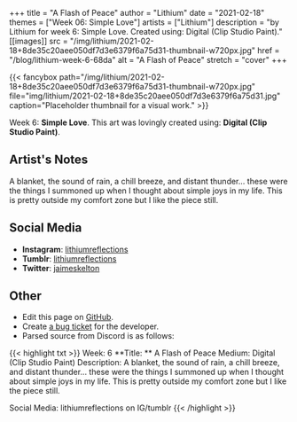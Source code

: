 +++
title =       "A Flash of Peace"
author =      "Lithium"
date =        "2021-02-18"
themes =      ["Week 06: Simple Love"]
artists =     ["Lithium"]
description = "by Lithium for week 6: Simple Love. Created using: Digital (Clip Studio Paint)."
[[images]]
      src = "/img/lithium/2021-02-18+8de35c20aee050df7d3e6379f6a75d31-thumbnail-w720px.jpg"
      href = "/blog/lithium-week-6-68da"
      alt = "A Flash of Peace"
      stretch = "cover"
+++


{{< fancybox path="/img/lithium/2021-02-18+8de35c20aee050df7d3e6379f6a75d31-thumbnail-w720px.jpg" file="img/lithium/2021-02-18+8de35c20aee050df7d3e6379f6a75d31.jpg" caption="Placeholder thumbnail for a visual work." >}}


Week 6: **Simple Love**. This art was lovingly created using: **Digital (Clip Studio Paint)**.

## Artist's Notes

A blanket, the sound of rain, a chill breeze, and distant thunder... these were the things I summoned up when I thought about simple joys in my life. This is pretty outside my comfort zone but I like the piece still.

## Social Media

- **Instagram**: <a href='https://instagram.com/lithiumreflections' target='_blank'>lithiumreflections</a>
- **Tumblr**: <a href='https://lithiumreflections.tumblr.com' target='_blank'>lithiumreflections</a>
- **Twitter**: <a href='https://twitter.com/jaimeskelton' target='_blank'>jaimeskelton</a>

## Other

- Edit this page on [GitHub](https://github.com/teaminkling/web-refresh/edit/main/content/blog/lithium-week-6-68da.md).
- Create [a bug ticket](https://github.com/teaminkling/web-refresh/issues/new?assignees=&labels=bug&template=problem-report.md&title=) for the developer.
- Parsed source from Discord is as follows:

{{< highlight txt >}}
Week: 6
**Title:  ** A Flash of Peace
Medium: Digital (Clip Studio Paint)
Description: A blanket, the sound of rain, a chill breeze, and distant thunder... these were the things I summoned up when I thought about simple joys in my life. This is pretty outside my comfort zone but I like the piece still.

Social Media: lithiumreflections on IG/tumblr
{{< /highlight >}}